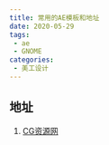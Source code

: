 ```yaml
---
title: 常用的AE模板和地址
date: 2020-05-29
tags:
 - ae
 - GNOME
categories:
 - 美工设计
---
```


## 地址

1. [CG资源网](https://www.cgown.com/ae/ae-project "AE模板地址")